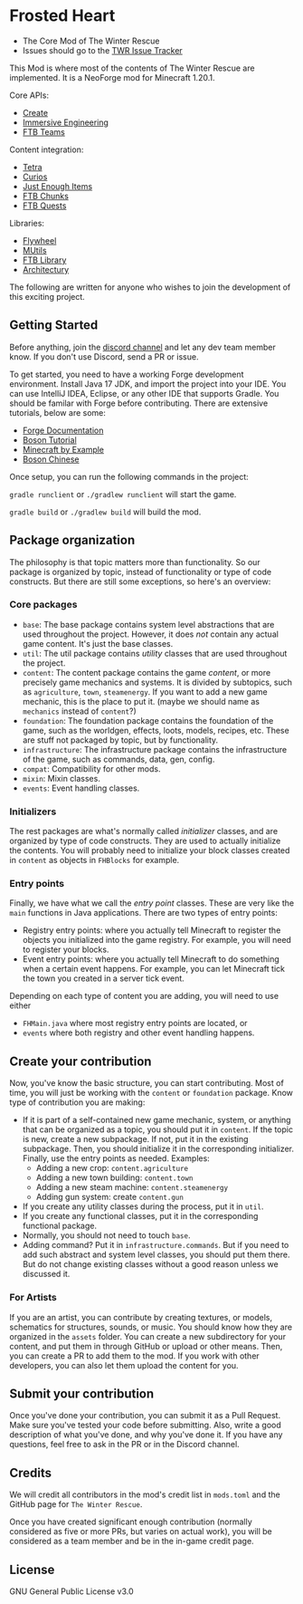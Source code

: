 # Frosted Heart 
- The Core Mod of The Winter Rescue
- Issues should go to the [TWR Issue Tracker](https://github.com/TeamMoegMC/The-Winter-Rescue/issues)

This Mod is where most of the contents of The Winter Rescue
are implemented. It is a NeoForge mod for Minecraft 1.20.1.

Core APIs:
- [Create](https://www.curseforge.com/minecraft/mc-mods/create)
- [Immersive Engineering](https://www.curseforge.com/minecraft/mc-mods/immersive-engineering)
- [FTB Teams](https://www.curseforge.com/minecraft/mc-mods/ftb-teams)

Content integration:
- [Tetra](https://www.curseforge.com/minecraft/mc-mods/tetra)
- [Curios](https://www.curseforge.com/minecraft/mc-mods/curios)
- [Just Enough Items](https://www.curseforge.com/minecraft/mc-mods/jei)
- [FTB Chunks](https://www.curseforge.com/minecraft/mc-mods/ftb-chunks)
- [FTB Quests](https://www.curseforge.com/minecraft/mc-mods/ftb-quests)

Libraries:
- [Flywheel](https://www.curseforge.com/minecraft/mc-mods/flywheel)
- [MUtils](https://www.curseforge.com/minecraft/mc-mods/mutils)
- [FTB Library](https://www.curseforge.com/minecraft/mc-mods/ftb-library)
- [Architectury](https://www.curseforge.com/minecraft/mc-mods/architectury-forge)

The following are written for anyone who wishes to join the
development of this exciting project. 

## Getting Started

Before anything, join the 
[discord channel](https://discord.gg/BWn6E94)
and let any dev team member know. If you don't use Discord,
send a PR or issue.

To get started, you need to have a working Forge development
environment. Install Java 17 JDK, and import the project into
your IDE. You can use IntelliJ IDEA, Eclipse, or any other
IDE that supports Gradle. You should be familar with Forge before 
contributing. There are extensive tutorials, below are some:
- [Forge Documentation](https://mcforge.readthedocs.io/en/1.16.x/)
- [Boson Tutorial](https://boson-english.v2mcdev.com/introduction/intro.html)
- [Minecraft by Example](https://github.com/TheGreyGhost/MinecraftByExample)
- [Boson Chinese](https://boson.v2mcdev.com/)

Once setup, you can run the following commands in the project:

`gradle runclient` or `./gradlew runclient` will start the game.

`gradle build` or `./gradlew build` will build the mod.

## Package organization

The philosophy is that topic matters more than functionality.
So our package is organized by topic, instead of functionality
or type of code constructs. But there are still some exceptions,
so here's an overview:

### Core packages

- `base`: The base package contains system level abstractions 
that are used throughout the project. 
However, it does *not* contain any actual game content.
It's just the base classes.
- `util`: The util package contains *utility* classes that are
  used throughout the project.
- `content`: The content package contains the game *content*,
or more precisely game mechanics and systems. It is divided by
subtopics, such as `agriculture`, `town`, `steamenergy`. If you
want to add a new game mechanic, this is the place to put it.
  (maybe we should name as `mechanics` instead of `content`?)
- `foundation`: The foundation package contains the foundation
  of the game, such as the worldgen, effects, loots, models, recipes, etc.
These are stuff not packaged by topic, but by functionality.
- `infrastructure`: The infrastructure package contains the
  infrastructure of the game, such as commands, data, gen, config.
- `compat`: Compatibility for other mods.
- `mixin`: Mixin classes.
- `events`: Event handling classes.

### Initializers
The rest packages are what's normally called *initializer* classes,
and are organized by type of code constructs.
They are used to actually initialize the contents. 
You will probably need to initialize your block classes 
created in `content` as objects in `FHBlocks` for example.

### Entry points

Finally, we have what we call the *entry point* classes. 
These are very like the `main` functions in Java applications.
There are two types of entry points:

- Registry entry points: where you actually tell Minecraft to 
register the objects you initialized into the game registry. 
For example, you will need to register your blocks.
- Event entry points: where you actually tell Minecraft to
do something when a certain event happens.
For example, you can let Minecraft tick the town you created
in a server tick event.

Depending on each type of content you are adding, you will need
to use either 
- `FHMain.java` where most registry entry points are located, or
- `events` where both registry and other event handling happens.

## Create your contribution

Now, you've know the basic structure, you can start contributing.
Most of time, you will just be working with the `content` or
`foundation` package. Know type of contribution you are making:
- If it is part of a self-contained new game mechanic, system, or
anything that can be organized as a topic, 
you should put it in `content`.
If the topic is new, create a new subpackage.
If not, put it in the existing subpackage.
Then, you should initialize it in the corresponding initializer.
Finally, use the entry points as needed. Examples:
  - Adding a new crop: `content.agriculture`
  - Adding a new town building: `content.town`
  - Adding a new steam machine: `content.steamenergy`
  - Adding gun system: create `content.gun`
- If you create any utility classes during the process, put it in
`util`.
- If you create any functional classes, put it in the corresponding
functional package.
- Normally, you should not need to touch `base`.
- Adding command? Put it in `infrastructure.commands`.
But if you need to add such abstract and system level classes,
you should put them there. But do not change existing classes
without a good reason unless we discussed it.

### For Artists

If you are an artist, you can contribute by creating textures,
or models, schematics for structures, sounds, or music.
You should know how they are organized in the `assets` folder.
You can create a new subdirectory for your content, and put them
in through GitHub or upload or other means. 
Then, you can create a PR to add them to the mod.
If you work with other developers, you can also let them
upload the content for you.

## Submit your contribution

Once you've done your contribution, you can submit it as a 
Pull Request. Make sure you've tested your code before submitting.
Also, write a good description of what you've done, and why you've
done it. If you have any questions, feel free to ask in the PR or
in the Discord channel.

## Credits

We will credit all contributors in the mod's credit list in
`mods.toml` and the GitHub page for `The Winter Rescue`.

Once you have created significant enough contribution
(normally considered as five or more PRs, but varies on actual
work), you will be
considered as a team member and be in the in-game credit page.

## License

GNU General Public License v3.0